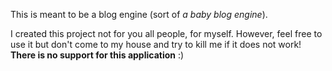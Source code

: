 This is meant to be a blog engine (sort of *a baby blog engine*).

I created this project not for you all people, for myself. However, feel free to use it but don't come to my house and try to kill me if it does not work! **There is no support for this application** :)